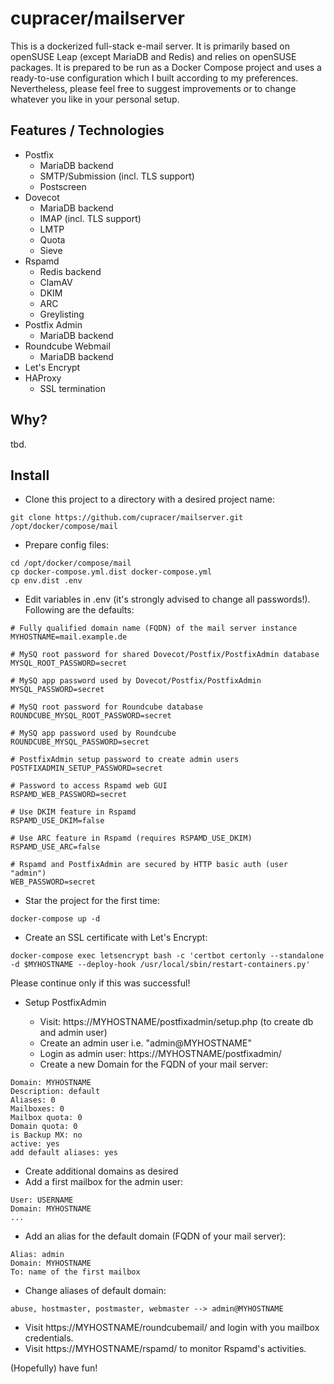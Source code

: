# cupracer/mailserver

This is a dockerized full-stack e-mail server. It is primarily based on openSUSE Leap (except MariaDB and Redis) and relies on openSUSE packages. It is prepared to be run as a Docker Compose project and uses a ready-to-use configuration which I built according to my preferences. Nevertheless, please feel free to suggest improvements or to change whatever you like in your personal setup.

## Features / Technologies

* Postfix
  - MariaDB backend
  - SMTP/Submission (incl. TLS support)
  - Postscreen
* Dovecot
  - MariaDB backend
  - IMAP (incl. TLS support)
  - LMTP
  - Quota
  - Sieve
* Rspamd
  - Redis backend
  - ClamAV
  - DKIM
  - ARC
  - Greylisting
* Postfix Admin
  - MariaDB backend
* Roundcube Webmail
  - MariaDB backend
* Let's Encrypt
* HAProxy
  - SSL termination

## Why?

tbd.

## Install

* Clone this project to a directory with a desired project name:
```
git clone https://github.com/cupracer/mailserver.git /opt/docker/compose/mail
```

* Prepare config files:
```
cd /opt/docker/compose/mail
cp docker-compose.yml.dist docker-compose.yml
cp env.dist .env
```

* Edit variables in .env (it's strongly advised to change all passwords!). Following are the defaults:
```
# Fully qualified domain name (FQDN) of the mail server instance
MYHOSTNAME=mail.example.de

# MySQ root password for shared Dovecot/Postfix/PostfixAdmin database
MYSQL_ROOT_PASSWORD=secret

# MySQ app password used by Dovecot/Postfix/PostfixAdmin
MYSQL_PASSWORD=secret

# MySQ root password for Roundcube database
ROUNDCUBE_MYSQL_ROOT_PASSWORD=secret

# MySQ app password used by Roundcube
ROUNDCUBE_MYSQL_PASSWORD=secret

# PostfixAdmin setup password to create admin users
POSTFIXADMIN_SETUP_PASSWORD=secret

# Password to access Rspamd web GUI
RSPAMD_WEB_PASSWORD=secret

# Use DKIM feature in Rspamd
RSPAMD_USE_DKIM=false

# Use ARC feature in Rspamd (requires RSPAMD_USE_DKIM)
RSPAMD_USE_ARC=false

# Rspamd and PostfixAdmin are secured by HTTP basic auth (user "admin")
WEB_PASSWORD=secret
```

* Star the project for the first time:
```
docker-compose up -d 
```

* Create an SSL certificate with Let's Encrypt:
```
docker-compose exec letsencrypt bash -c 'certbot certonly --standalone -d $MYHOSTNAME --deploy-hook /usr/local/sbin/restart-containers.py'
```
Please continue only if this was successful!

* Setup PostfixAdmin

  - Visit: https://MYHOSTNAME/postfixadmin/setup.php (to create db and admin user)
  - Create an admin user i.e. "admin@MYHOSTNAME"
  - Login as admin user: https://MYHOSTNAME/postfixadmin/
  - Create a new Domain for the FQDN of your mail server:
```
Domain: MYHOSTNAME
Description: default
Aliases: 0
Mailboxes: 0
Mailbox quota: 0
Domain quota: 0
is Backup MX: no
active: yes
add default aliases: yes
```
  - Create additional domains as desired
  - Add a first mailbox for the admin user:
```
User: USERNAME
Domain: MYHOSTNAME
...
```
  - Add an alias for the default domain (FQDN of your mail server):
```
Alias: admin
Domain: MYHOSTNAME
To: name of the first mailbox
```
  - Change aliases of default domain:
```
abuse, hostmaster, postmaster, webmaster --> admin@MYHOSTNAME
```

* Visit https://MYHOSTNAME/roundcubemail/ and login with you mailbox credentials.
* Visit https://MYHOSTNAME/rspamd/ to monitor Rspamd's activities.

(Hopefully) have fun!

